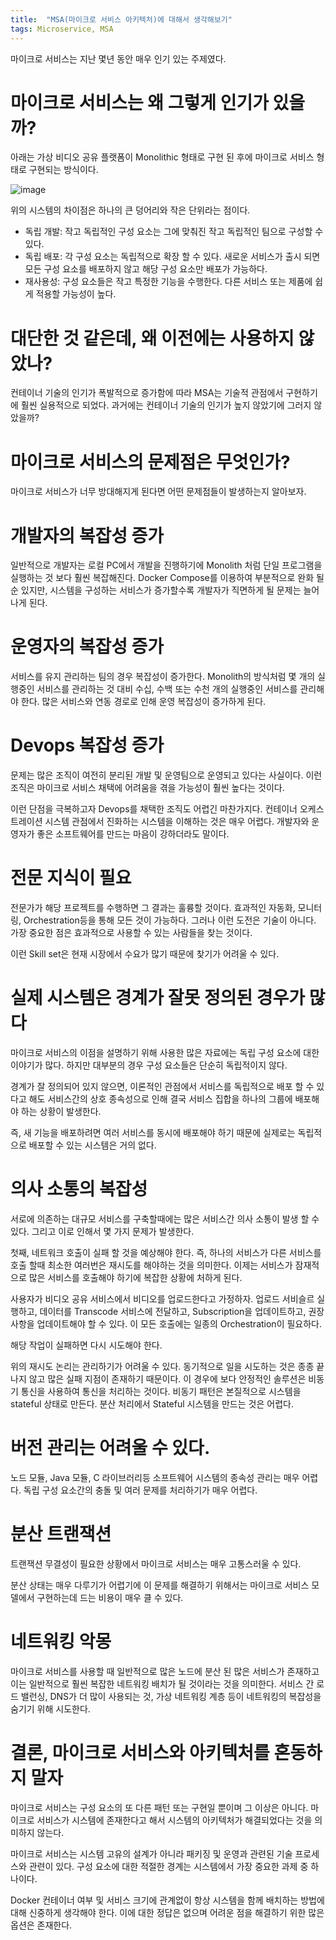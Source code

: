 ```yaml
---
title:  "MSA(마이크로 서비스 아키텍처)에 대해서 생각해보기"
tags: Microservice, MSA
---
```

마이크로 서비스는 지난 몇년 동안 매우 인기 있는 주제였다.

# 마이크로 서비스는 왜 그렇게 인기가 있을까?
아래는 가상 비디오 공유 플랫폼이 Monolithic 형태로 구현 된 후에 마이크로 서비스 형태로 구현되는 방식이다.

![image](https://user-images.githubusercontent.com/111643/116036677-05f83f00-a6a2-11eb-93ed-400644dd0d66.png)

위의 시스템의 차이점은 하나의 큰 덩어리와 작은 단위라는 점이다.
* 독립 개발: 작고 독립적인 구성 요소는 그에 맞춰진 작고 독립적인 팀으로 구성할 수 있다.
* 독립 배포: 각 구성 요소는 독립적으로 확장 할 수 있다. 새로운 서비스가 출시 되면 모든 구성 요소를 배포하지 않고 해당 구성 요소만 배포가 가능하다.
* 재사용성: 구성 요소들은 작고 특정한 기능을 수행한다. 다른 서비스 또는 제품에 쉽게 적용할 가능성이 높다.

# 대단한 것 같은데, 왜 이전에는 사용하지 않았나?
컨테이너 기술의 인기가 폭발적으로 증가함에 따라 MSA는 기술적 관점에서 구현하기에 훨씬 실용적으로 되었다.
과거에는 컨테이너 기술의 인기가 높지 않았기에 그러지 않았을까?

# 마이크로 서비스의 문제점은 무엇인가?
마이크로 서비스가 너무 방대해지게 된다면 어떤 문제점들이 발생하는지 알아보자.

# 개발자의 복잡성 증가
일반적으로 개발자는 로컬 PC에서 개발을 진행하기에 Monolith 처럼 단일 프로그램을 실행하는 것 보다 훨씬 복잡해진다. Docker Compose를 이용하여 부분적으로 완화 될 순 있지만, 시스템을 구성하는 서비스가 증가할수록 개발자가 직면하게 될 문제는 늘어나게 된다.

# 운영자의 복잡성 증가
서비스를 유지 관리하는 팀의 경우 복잡성이 증가한다. Monolith의 방식처럼 몇 개의 실행중인 서비스를 관리하는 것 대비 수십, 수백 또는 수천 개의 실행중인 서비스를 관리해야 한다. 많은 서비스와 연동 경로로 인해 운영 복잡성이 증가하게 된다.

# Devops 복잡성 증가
문제는 많은 조직이 여전히 분리된 개발 및 운영팀으로 운영되고 있다는 사실이다. 이런 조직은 마이크로 서비스 채택에 어려움을 겪을 가능성이 훨씬 높다는 것이다.

이런 단점을 극복하고자 Devops를 채택한 조직도 어렵긴 마찬가지다. 컨테이너 오케스트레이션 시스템 관점에서 진화하는 시스템을 이해하는 것은 매우 어렵다. 개발자와 운영자가 좋은 소프트웨어를 만드는 마음이 강하더라도 말이다.

# 전문 지식이 필요
전문가가 해당 프로젝트를 수행하면 그 결과는 훌륭할 것이다. 효과적인 자동화, 모니터링, Orchestration등을 통해 모든 것이 가능하다. 그러나 이런 도전은 기술이 아니다. 가장 중요한 점은 효과적으로 사용할 수 있는 사람들을 찾는 것이다.

이런 Skill set은 현재 시장에서 수요가 많기 때문에 찾기가 어려울 수 있다.

# 실제 시스템은 경계가 잘못 정의된 경우가 많다
마이크로 서비스의 이점을 설명하기 위해 사용한 많은 자료에는 독립 구성 요소에 대한 이야기가 많다. 하지만 대부분의 경우 구성 요소들은 단순히 독립적이지 않다.

경계가 잘 정의되어 있지 않으면, 이론적인 관점에서 서비스를 독립적으로 배포 할 수 있다고 해도 서비스간의 상호 종속성으로 인해 결국 서비스 집합을 하나의 그룹에 배포해야 하는 상황이 발생한다.

즉, 새 기능을 배포하려면 여러 서비스를 동시에 배포해야 하기 때문에 실제로는 독립적으로 배포할 수 있는 시스템은 거의 없다.

# 의사 소통의 복잡성
서로에 의존하는 대규모 서비스를 구축할때에는 많은 서비스간 의사 소통이 발생 할 수 있다. 그리고 이로 인해서 몇 가지 문제가 발생한다.

첫째, 네트워크 호출이 실패 할 것을 예상해야 한다. 즉, 하나의 서비스가 다른 서비스를 호출 할때 최소한 여러번은 재시도를 해야하는 것을 의미한다. 이제는 서비스가 잠재적으로 많은 서비스를 호출해야 하기에 복잡한 상황에 처하게 된다.

사용자가 비디오 공유 서비스에서 비디오를 업로드한다고 가정하자. 업로드 서비슬르 실행하고, 데이터를 Transcode 서비스에 전달하고, Subscription을 업데이트하고, 권장 사항을 업데이트해야 할 수 있다. 이 모든 호출에는 일종의 Orchestration이 필요하다.

해당 작업이 실패하면 다시 시도해야 한다.

위의 재시도 논리는 관리하기가 어려울 수 있다. 동기적으로 일을 시도하는 것은 종종 끝나지 않고 많은 실패 지점이 존재하기 때문이다. 이 경우에 보다 안정적인 솔루션은 비동기 통신을 사용하여 통신을 처리하는 것이다. 비동기 패턴은 본질적으로 시스템을 stateful 상태로 만든다. 분산 처리에서 Stateful 시스템을 만드는 것은 어렵다.

# 버전 관리는 어려울 수 있다.
노드 모듈, Java 모듈, C 라이브러리등 소프트웨어 시스템의 종속성 관리는 매우 어렵다. 독립 구성 요소간의 충돌 및 여러 문제를 처리하기가 매우 어렵다.

# 분산 트랜잭션
트랜잭션 무결성이 필요한 상황에서 마이크로 서비스는 매우 고통스러울 수 있다.

분산 상태는 매우 다루기가 어렵기에 이 문제를 해결하기 위해서는 마이크로 서비스 모델에서 구현하는데 드는 비용이 매우 클 수 있다.

# 네트워킹 악몽
마이크로 서비스를 사용할 때 일반적으로 많은 노드에 분산 된 많은 서비스가 존재하고 이는 일반적으로 훨씬 복잡한 네트워킹 배치가 될 것이라는 것을 의미한다. 서비스 간 로드 밸런싱, DNS가 더 많이 사용되는 것, 가상 네트워킹 계층 등이 네트워킹의 복잡성을 숨기기 위해 시도한다.

# 결론, 마이크로 서비스와 아키텍처를 혼동하지 말자
마이크로 서비스는 구성 요소의 또 다른 패턴 또는 구현일 뿐이며 그 이상은 아니다. 마이크로 서비스가 시스템에 존재한다고 해서 시스템의 아키텍처가 해결되었다는 것을 의미하지 않는다.

마이크로 서비스는 시스템 고유의 설계가 아니라 패키징 및 운영과 관련된 기술 프로세스와 관련이 있다. 구성 요소에 대한 적절한 경계는 시스템에서 가장 중요한 과제 중 하나이다.

Docker 컨테이너 여부 및 서비스 크기에 관계없이 항상 시스템을 함께 배치하는 방법에 대해 신중하게 생각해야 한다. 이에 대한 정답은 없으며 어려운 점을 해결하기 위한 많은 옵션은 존재한다.
